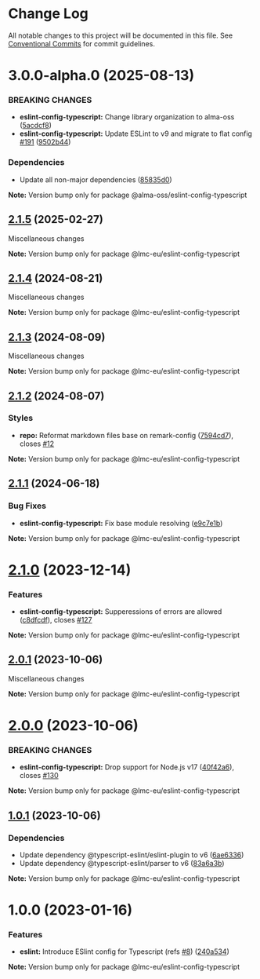 # Change Log

All notable changes to this project will be documented in this file.
See [Conventional Commits](https://conventionalcommits.org) for commit guidelines.

<a name="3.0.0-alpha.0"></a>

# 3.0.0-alpha.0 (2025-08-13)

### BREAKING CHANGES

- **eslint-config-typescript:** Change library organization to alma-oss ([5acdcf8](https://github.com/lmc-eu/code-quality-tools/commit/5acdcf8))
- **eslint-config-typescript:** Update ESLint to v9 and migrate to flat config [#191](https://github.com/lmc-eu/code-quality-tools/issues/191) ([9502b44](https://github.com/lmc-eu/code-quality-tools/commit/9502b44))

### Dependencies

- Update all non-major dependencies ([85835d0](https://github.com/lmc-eu/code-quality-tools/commit/85835d0))

**Note:** Version bump only for package @alma-oss/eslint-config-typescript

<a name="2.1.5"></a>

## [2.1.5](https://github.com/lmc-eu/code-quality-tools/compare/@lmc-eu/eslint-config-typescript@2.1.4...@lmc-eu/eslint-config-typescript@2.1.5) (2025-02-27)

Miscellaneous changes

**Note:** Version bump only for package @lmc-eu/eslint-config-typescript

<a name="2.1.4"></a>

## [2.1.4](https://github.com/lmc-eu/code-quality-tools/compare/@lmc-eu/eslint-config-typescript@2.1.3...@lmc-eu/eslint-config-typescript@2.1.4) (2024-08-21)

Miscellaneous changes

**Note:** Version bump only for package @lmc-eu/eslint-config-typescript

<a name="2.1.3"></a>

## [2.1.3](https://github.com/lmc-eu/code-quality-tools/compare/@lmc-eu/eslint-config-typescript@2.1.2...@lmc-eu/eslint-config-typescript@2.1.3) (2024-08-09)

Miscellaneous changes

**Note:** Version bump only for package @lmc-eu/eslint-config-typescript

<a name="2.1.2"></a>

## [2.1.2](https://github.com/lmc-eu/code-quality-tools/compare/@lmc-eu/eslint-config-typescript@2.1.1...@lmc-eu/eslint-config-typescript@2.1.2) (2024-08-07)

### Styles

- **repo:** Reformat markdown files base on remark-config ([7594cd7](https://github.com/lmc-eu/code-quality-tools/commit/7594cd7)), closes [#12](https://github.com/lmc-eu/code-quality-tools/issues/12)

**Note:** Version bump only for package @lmc-eu/eslint-config-typescript

<a name="2.1.1"></a>

## [2.1.1](https://github.com/lmc-eu/code-quality-tools/compare/@lmc-eu/eslint-config-typescript@2.1.0...@lmc-eu/eslint-config-typescript@2.1.1) (2024-06-18)

### Bug Fixes

- **eslint-config-typescript:** Fix base module resolving ([e9c7e1b](https://github.com/lmc-eu/code-quality-tools/commit/e9c7e1b))

**Note:** Version bump only for package @lmc-eu/eslint-config-typescript

<a name="2.1.0"></a>

# [2.1.0](https://github.com/lmc-eu/code-quality-tools/compare/@lmc-eu/eslint-config-typescript@2.0.1...@lmc-eu/eslint-config-typescript@2.1.0) (2023-12-14)

### Features

- **eslint-config-typescript:** Supperessions of errors are allowed ([c8dfcdf](https://github.com/lmc-eu/code-quality-tools/commit/c8dfcdf)), closes [#127](https://github.com/lmc-eu/code-quality-tools/issues/127)

**Note:** Version bump only for package @lmc-eu/eslint-config-typescript

<a name="2.0.1"></a>

## [2.0.1](https://github.com/lmc-eu/code-quality-tools/compare/@lmc-eu/eslint-config-typescript@2.0.0...@lmc-eu/eslint-config-typescript@2.0.1) (2023-10-06)

Miscellaneous changes

**Note:** Version bump only for package @lmc-eu/eslint-config-typescript

<a name="2.0.0"></a>

# [2.0.0](https://github.com/lmc-eu/code-quality-tools/compare/@lmc-eu/eslint-config-typescript@1.0.1...@lmc-eu/eslint-config-typescript@2.0.0) (2023-10-06)

### BREAKING CHANGES

- **eslint-config-typescript:** Drop support for Node.js v17 ([40f42a6](https://github.com/lmc-eu/code-quality-tools/commit/40f42a6)), closes [#130](https://github.com/lmc-eu/code-quality-tools/issues/130)

**Note:** Version bump only for package @lmc-eu/eslint-config-typescript

<a name="1.0.1"></a>

## [1.0.1](https://github.com/lmc-eu/code-quality-tools/compare/@lmc-eu/eslint-config-typescript@1.0.0...@lmc-eu/eslint-config-typescript@1.0.1) (2023-10-06)

### Dependencies

- Update dependency @typescript-eslint/eslint-plugin to v6 ([6ae6336](https://github.com/lmc-eu/code-quality-tools/commit/6ae6336))
- Update dependency @typescript-eslint/parser to v6 ([83a6a3b](https://github.com/lmc-eu/code-quality-tools/commit/83a6a3b))

**Note:** Version bump only for package @lmc-eu/eslint-config-typescript

<a name="1.0.0"></a>

# 1.0.0 (2023-01-16)

### Features

- **eslint:** Introduce ESlint config for Typescript (refs [#8](https://github.com/lmc-eu/code-quality-tools/issues/8)) ([240a534](https://github.com/lmc-eu/code-quality-tools/commit/240a534))

**Note:** Version bump only for package @lmc-eu/eslint-config-typescript
